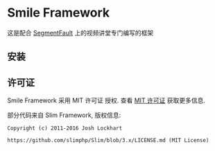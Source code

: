 # Smile Framework

这是配合 [SegmentFault](https://segmentfault.com/l/1500000008993916) 上的视频讲堂专门编写的框架

## 安装



## 许可证

Smile Framework 采用 MIT 许可证 授权. 查看 [MIT 许可证](LICENSE.md) 获取更多信息.

部分代码来自 Slim Framework, 版权信息: 

```
Copyright (c) 2011-2016 Josh Lockhart

https://github.com/slimphp/Slim/blob/3.x/LICENSE.md (MIT License)
```
